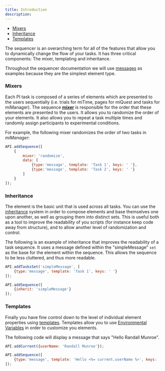 ```yaml
---
title: Introduction
description: 
---
```


- [Mixers](#mixers)
- [Inheritance](#inheritance)
- [Templates](#templates)

The sequencer is an overarching term for all of the features that allow you to dynamically change the flow of your tasks.
It has three critical components: The mixer, templating and inheritance.

Throughout the sequencer documentation we will use [messages](../manager/messages.html) as examples because they are the simplest element type.

### Mixers

Each PI task is composed of a series of elements which are presented to the users sequentially 
(i.e. trials for miTime, pages for miQuest and tasks for miManager). 
The sequence [**mixer**](./mixer.html) is responsible for the order  that these elements are presented to the users. 
It allows you to randomize the order of your elements.
It also allows you to repeat a task multiple times and randomly assign participants to experimental conditions.

For example, the following mixer randomizes the order of two tasks in *miManager*:

```javascript
API.addSequence([
    {
        mixer: 'randomize',
        data: [
            {type:'message', template: 'Task 1', keys: ' '},
            {type:'message', template: 'Task 2', keys: ' '}
        ]
    }
]);
```

### Inheritance
The element is the basic unit that is used across all tasks.
You can use the [inheritance](./inheritance.html) system in order to compose elements and base themselves one upon another, as well as grouping them into distinct sets.
This is useful both as a tool to improve the readability of you scripts (for instance keep code away from structure), and to allow another level of randomization and control.

The following is an example of inheritance that improves the readability of a task sequence.
It uses a message defined within the "simpleMessage" `set` as the base for the element within the sequence.
This allows the sequence to be less cluttered, and thus more readable.

```javascript
API.addTasksSet('simpleMessage', [
    {type:'message', template: 'Task 1', keys: ' '}
]);

API.addSequence([
    {inherit: 'simpleMessage'}
]);
```

### Templates
Finally you have fine control down to the level of individual element properties using [templates](./templates.html). 
Templates allow you to use [Environmental Variables](./variables.html) in order to customize you elements.

The following code will display a message that says "Hello Randall Munroe".

```javascript
API.addCurrent({userName: 'Randall Munroe'});

API.addSequence([
    {type:'message', template: 'Hello <%= current.userName %>', keys: ' '}
]);
```
